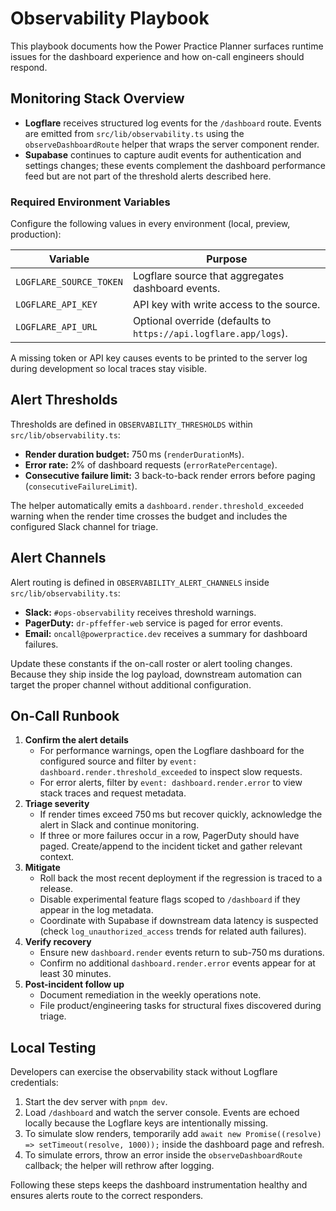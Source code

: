 # Observability Playbook

This playbook documents how the Power Practice Planner surfaces runtime issues for the dashboard experience and how on-call
engineers should respond.

## Monitoring Stack Overview

- **Logflare** receives structured log events for the `/dashboard` route. Events are emitted from `src/lib/observability.ts` using
  the `observeDashboardRoute` helper that wraps the server component render.
- **Supabase** continues to capture audit events for authentication and settings changes; these events complement the dashboard
  performance feed but are not part of the threshold alerts described here.

### Required Environment Variables

Configure the following values in every environment (local, preview, production):

| Variable | Purpose |
| --- | --- |
| `LOGFLARE_SOURCE_TOKEN` | Logflare source that aggregates dashboard events. |
| `LOGFLARE_API_KEY` | API key with write access to the source. |
| `LOGFLARE_API_URL` | Optional override (defaults to `https://api.logflare.app/logs`). |

A missing token or API key causes events to be printed to the server log during development so local traces stay visible.

## Alert Thresholds

Thresholds are defined in `OBSERVABILITY_THRESHOLDS` within `src/lib/observability.ts`:

- **Render duration budget:** 750 ms (`renderDurationMs`).
- **Error rate:** 2% of dashboard requests (`errorRatePercentage`).
- **Consecutive failure limit:** 3 back-to-back render errors before paging (`consecutiveFailureLimit`).

The helper automatically emits a `dashboard.render.threshold_exceeded` warning when the render time crosses the budget and
includes the configured Slack channel for triage.

## Alert Channels

Alert routing is defined in `OBSERVABILITY_ALERT_CHANNELS` inside `src/lib/observability.ts`:

- **Slack:** `#ops-observability` receives threshold warnings.
- **PagerDuty:** `dr-pffeffer-web` service is paged for error events.
- **Email:** `oncall@powerpractice.dev` receives a summary for dashboard failures.

Update these constants if the on-call roster or alert tooling changes. Because they ship inside the log payload, downstream
automation can target the proper channel without additional configuration.

## On-Call Runbook

1. **Confirm the alert details**
   - For performance warnings, open the Logflare dashboard for the configured source and filter by `event: dashboard.render.threshold_exceeded` to inspect slow requests.
   - For error alerts, filter by `event: dashboard.render.error` to view stack traces and request metadata.
2. **Triage severity**
   - If render times exceed 750 ms but recover quickly, acknowledge the alert in Slack and continue monitoring.
   - If three or more failures occur in a row, PagerDuty should have paged. Create/append to the incident ticket and gather relevant context.
3. **Mitigate**
   - Roll back the most recent deployment if the regression is traced to a release.
   - Disable experimental feature flags scoped to `/dashboard` if they appear in the log metadata.
   - Coordinate with Supabase if downstream data latency is suspected (check `log_unauthorized_access` trends for related auth failures).
4. **Verify recovery**
   - Ensure new `dashboard.render` events return to sub-750 ms durations.
   - Confirm no additional `dashboard.render.error` events appear for at least 30 minutes.
5. **Post-incident follow up**
   - Document remediation in the weekly operations note.
   - File product/engineering tasks for structural fixes discovered during triage.

## Local Testing

Developers can exercise the observability stack without Logflare credentials:

1. Start the dev server with `pnpm dev`.
2. Load `/dashboard` and watch the server console. Events are echoed locally because the Logflare keys are intentionally missing.
3. To simulate slow renders, temporarily add `await new Promise((resolve) => setTimeout(resolve, 1000));` inside the dashboard page and refresh.
4. To simulate errors, throw an error inside the `observeDashboardRoute` callback; the helper will rethrow after logging.

Following these steps keeps the dashboard instrumentation healthy and ensures alerts route to the correct responders.
